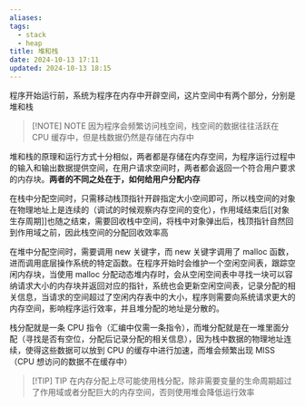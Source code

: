 ```yaml
---
aliases: 
tags:
  - stack
  - heap
title: 堆和栈
date: 2024-10-13 17:11
updated: 2024-10-13 18:15
---
```

程序开始运行前，系统为程序在内存中开辟空间，这片空间中有两个部分，分别是堆和栈
> [!NOTE] NOTE
>  因为程序会频繁访问栈空间，栈空间的数据往往活跃在 CPU 缓存中，但是栈数据仍然是存储在内存中

堆和栈的原理和运行方式十分相似，两者都是存储在内存空间，为程序运行过程中的输入和输出数据提供空间，在用户请求空间时，两者都会返回一个符合用户要求的内存块。**两者的不同之处在于，如何给用户分配内存**

在栈中分配空间时，只需移动栈顶指针开辟指定大小空间即可，所以栈空间的对象在物理地址上是连续的（调试的时候观察内存空间的变化），作用域结束后[[对象生存周期]]也随之结束，需要回收栈中空间，将栈中对象弹出后，栈顶指针自然回到作用域之前，因此栈空间的分配回收效率高

在堆中分配空间时，需要调用 new 关键字，而 new 关键字调用了 malloc 函数，进而调用底层操作系统的特定函数。在程序开始时会维护一个空闲空间表，跟踪空闲内存块，当使用 malloc 分配动态堆内存时，会从空闲空间表中寻找一块可以容纳请求大小的内存块并返回对应的指针，系统也会更新空闲空间表，记录分配的相关信息，当请求的空间超过了空闲内存表中的大小，程序则需要向系统请求更大的内存空间，影响程序运行效率，并且堆分配的地址是分散的。

栈分配就是一条 CPU 指令（汇编中仅需一条指令），而堆分配就是在一堆里面分配（寻找是否有空位，分配后记录分配的相关信息），因为栈中数据的物理地址连续，使得这些数据可以放到 CPU 的缓存中进行加速，而堆会频繁出现 MISS（CPU 想访问的数据不在缓存中）

> [!TIP] TIP 
> 在内存分配上尽可能使用栈分配，除非需要变量的生命周期超过了作用域或者分配巨大的内存空间，否则使用堆会降低运行效率